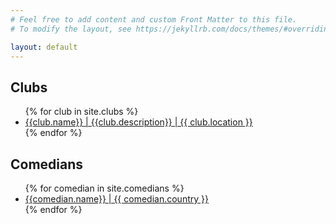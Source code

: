 ```yaml
---
# Feel free to add content and custom Front Matter to this file.
# To modify the layout, see https://jekyllrb.com/docs/themes/#overriding-theme-defaults

layout: default
---
```

## Clubs

<ul>
{% for club in site.clubs %}
	<li><a href="{{ club.website }}" title="{{club.name}}">{{club.name}} | {{club.description}} | {{ club.location }}</a></li>
{% endfor %}
</ul>

## Comedians

<ul>
{% for comedian in site.comedians %}
	<li><a href="{{ comedian.website }}" title="{{comedian.name}}">{{comedian.name}} | {{ comedian.country }}</a></li>
{% endfor %}
</ul>